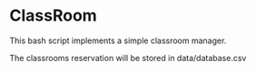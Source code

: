 # ClassRoom
This bash script implements a simple classroom manager.

The classrooms reservation will be stored in data/database.csv
